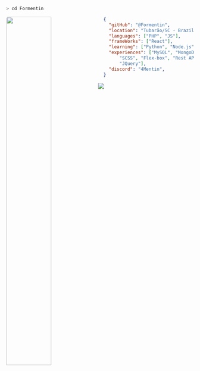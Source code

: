 ```zsh
> cd Formentin
```
<img width="49%"  align="left" src="https://media.giphy.com/media/KxbHmvL3MGcctzlfdX/giphy.gif" style='
    border-radius: 5px;
    margin: 0;
    padding: 0;
' />
```Json
  {
    "gitHub": "@Formentin",
    "location": "Tubarão/SC - Brazil",
    "languages": ["PHP", "JS"],
    "frameWorks": ["React"],
    "learning": ["Python", "Node.js"],
    "experiences": ["MySQL", "MongoDB",
        "SCSS", "Flex-box", "Rest API",
        "JQuery"],
    "discord": "4Mentin",
  }
```
<div>
<a href="https://www.linkedin.com/in/tiago-brati-formentin/" target="_blank"><img src="https://img.shields.io/badge/-LinkedIn-%230077B5?style=for-the-badge&logo=linkedin&logoColor=white" target="_blank"></a>   
</div>
